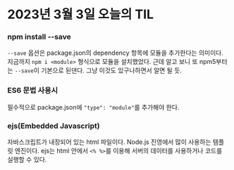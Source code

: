 # 2023년 3월 3일 오늘의 TIL

### npm install --save <module>
`--save` 옵션은 package.json의 dependency 항목에 모듈을 추가한다는 의미이다.
지금까지 `npm i <module>` 형식으로 모듈을 설치했었다. 근데 알고 보니 또 npm5부터는 `--save`이 기본으로 된댄다. 그냥 이것도 있구나하면서 알면 될 듯.

### ES6 문법 사용시
필수적으로 package.json에 `"type": "module"`를 추가해야 한다.

### ejs(Embedded Javascript)
자바스크립트가 내장되어 있는 html 파일이다. Node.js 진영에서 많이 사용하는 템플릿 엔진이다. ejs는 html 안에서 `<% %>`를 이용해 서버의 데이터를 사용하거나 코드를 실행할 수 있다.
